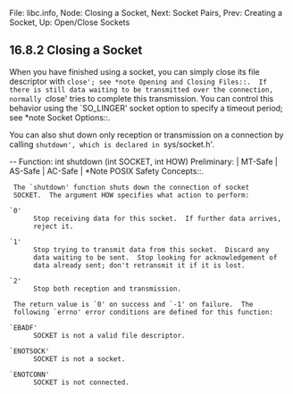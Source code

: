 File: libc.info,  Node: Closing a Socket,  Next: Socket Pairs,  Prev: Creating a Socket,  Up: Open/Close Sockets

16.8.2 Closing a Socket
-----------------------

When you have finished using a socket, you can simply close its file
descriptor with `close'; see *note Opening and Closing Files::.  If
there is still data waiting to be transmitted over the connection,
normally `close' tries to complete this transmission.  You can control
this behavior using the `SO_LINGER' socket option to specify a timeout
period; see *note Socket Options::.

   You can also shut down only reception or transmission on a
connection by calling `shutdown', which is declared in `sys/socket.h'.

 -- Function: int shutdown (int SOCKET, int HOW)
     Preliminary: | MT-Safe | AS-Safe | AC-Safe | *Note POSIX Safety
     Concepts::.

     The `shutdown' function shuts down the connection of socket
     SOCKET.  The argument HOW specifies what action to perform:

    `0'
          Stop receiving data for this socket.  If further data arrives,
          reject it.

    `1'
          Stop trying to transmit data from this socket.  Discard any
          data waiting to be sent.  Stop looking for acknowledgement of
          data already sent; don't retransmit it if it is lost.

    `2'
          Stop both reception and transmission.

     The return value is `0' on success and `-1' on failure.  The
     following `errno' error conditions are defined for this function:

    `EBADF'
          SOCKET is not a valid file descriptor.

    `ENOTSOCK'
          SOCKET is not a socket.

    `ENOTCONN'
          SOCKET is not connected.

